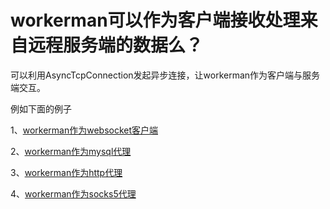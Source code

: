 # workerman可以作为客户端接收处理来自远程服务端的数据么？


可以利用AsyncTcpConnection发起异步连接，让workerman作为客户端与服务端交互。

例如下面的例子

1、[workerman作为websocket客户端](/appendices/about-ws.html)

2、[workerman作为mysql代理](worker-development/connect.html)

3、[workerman作为http代理](/worker-development/connect.html)

4、[workerman作为socks5代理](https://github.com/walkor/php-socks5)

